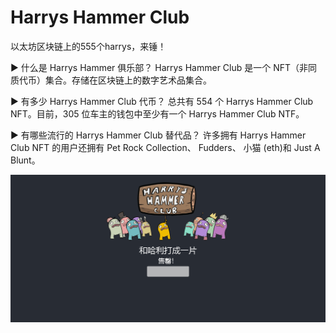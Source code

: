 # Harrys Hammer Club

以太坊区块链上的555个harrys，来锤！

▶ 什么是 Harrys Hammer 俱乐部？
Harrys Hammer Club 是一个 NFT（非同质代币）集合。存储在区块链上的数字艺术品集合。

▶ 有多少 Harrys Hammer Club 代币？
总共有 554 个 Harrys Hammer Club NFT。目前，305 位车主的钱包中至少有一个 Harrys Hammer Club NTF。

▶ 有哪些流行的 Harrys Hammer Club 替代品？
许多拥有 Harrys Hammer Club NFT 的用户还拥有 Pet Rock Collection、 Fudders、 小猫 (eth)和 Just A Blunt。

![nft](412321.png)
